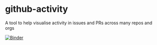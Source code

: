 # github-activity

A tool to help visualise activity in issues and PRs across many repos and orgs

[![Binder](https://mybinder.org/badge_logo.svg)](https://mybinder.org/v2/gh/sgibson91/github-activity/HEAD?urlpath=voila%2Frender%2Fvisualise.ipynb)
